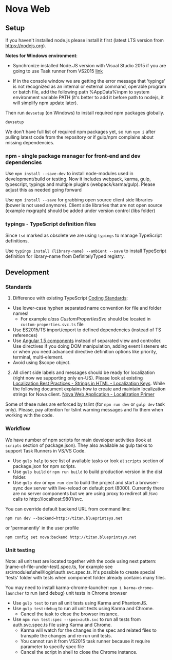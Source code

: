 # Nova Web

## Setup
If you haven't installed node.js please install it first (latest LTS version from https://nodejs.org). 

**Notes for Windows environment**:
* Synchronize installed Node.JS version with Visual Studio 2015 if you are going to use Task runner from VS2015
[link](http://ryanhayes.net/synchronize-node-js-install-version-with-visual-studio-2015/)

* If in the console window we are getting the error message that 'typings' is not recognized as an internal or external command, operable program or batch file,
add the following path %AppData%\npm to system environment variable PATH (it's better to add it before path to nodejs, it will simplify npm update later).

Then run `devsetup` (on Windows) to install required npm packages globally.
```
devsetup
```

We don't have full list of required npm packages yet, so run `npm i` after pulling latest code from the repository or if gulp/npm complains about missing dependencies.

### npm - single package manager for front-end and dev dependencies 
Use `npm install --save-dev` to install node-modules used in development/build or testing.
Now it includes webpack, karma, gulp, typescript, typings and multiple plugins (webpack/karma/gulp). Please adjust this as needed going forward

Use `npm install --save` for grabbing open source client side libraries (bower is not used anymore). 
Client side libraries that are not open source (example mxgraph) should be added under version control (libs folder)

### typings - TypeScript definition files
Since `tsd` marked as obsolete we are using `typings` to manage TypeScript definitions.

Use `typings install {library-name} --ambient --save` to install TypeScript definition for library-name from DefinitelyTyped registry.

## Development
### Standards
1. Difference with existing TypeScript [Coding Standards](https://blueprintsys.sharepoint.com/rnd/_layouts/15/guestaccess.aspx?guestaccesstoken=M15zPSIw%2b8V38RkXKY7kVTZ0wsb%2brsHTC0x3J28C%2bhs%3d&docid=0c8dac94f55404e1680e2a2146c6350c2):
  * Use lower-case hyphen separated name convention for file and folder names!
    * For example _class CustomPropertiesSvc_ should be located in `custom-properties.svc.ts` file
  * Use ES2015/TS import/export to defined dependencies (instead of TS references)
  * Use [Angular 1.5 components](https://code.angularjs.org/1.5.3/docs/guide/component) instead of separated view and controller. Use directives if you doing DOM manipulation, adding event listeners etc or when you need advanced directive definition options like priority, terminal, multi-element.
  * Avoid using $scope object.
2. All client side labels and messages should be ready for localization (right now we supporting only en-US). Please look at existing [Localization Best Practices - Strings in HTML - Localization Keys](https://blueprintsys.sharepoint.com/rnd/_layouts/15/guestaccess.aspx?guestaccesstoken=iBqQRHfCLTIEVJtpvZ0qquKLmr52v90H%2brBbSOmZRWI%3d&docid=0ad77a05c9de2460f86ca2dec01e8dfd4). While the following document explains how to create and maintain localization strings for Nova client. [Nova Web Application - Localization Primer](https://github.com/BlueprintSys/blueprint/blob/develop/app/NovaWeb/doc/Nova%20Web%20Application%20-%20Localization%20Primer.docx?raw=true)
 
Some of these rules are enforced by tslint (for `npm run dev` or `gulp dev` task only). Please, pay attention for tslint warning messages and fix them when working with the code.

### Workflow
We have number of npm scripts for main developer activities (look at `scripts` section of package.json). They also available as gulp tasks to support Task Runners in VS/VS Code.

* Use `gulp help` to see list of available tasks or look at `scripts` section of package.json for npm scripts.
* Use `gulp build` or `npm run build` to build production version in the dist folder.
* Use `gulp dev` or `npm run dev` to build the project and start a browser-sync dev server with live-reload on default port (8000). Currently there are no server components but we are using proxy to redirect all /svc calls to http://localhost:9801/svc.

You can override default backend URL from command line:
```
npm run dev --backend=http://titan.blueprintsys.net
```
or 'permanently' in the user profile
```
npm config set nova:backend http://titan.blueprintsys.net
```

### Unit testing
Note: all unit test are located together with the code using next pattern: [name-of-file-under-test].spec.ts, for example see src\modules\shell\login\auth.svc.spec.ts. 
It's possible to create special 'tests' folder with tests when component folder already contains many files.

You may need to install karma-chrome-launcher: `npm i karma-chrome-launcher` to run (and debug) unit tests in Chrome browser

* Use `gulp test` to run all unit tests using Karma and PhantomJS. 
* Use `gulp test:debug` to run all unit tests using Karma and Chrome. 
  * Cancel the task to close the browser instance.
* Use `npm run test:spec --spec=auth.svc` to run all tests from auth.svc.spec.ts file using Karma and Chrome. 
  * Karma will watch for the changes in the spec and related files to transpile the changes and re-run unit tests.
  * You cannot run it from VS2015 task runner because it require parameter to specify spec file
  * Cancel the script in shell to close the Chrome instance.
